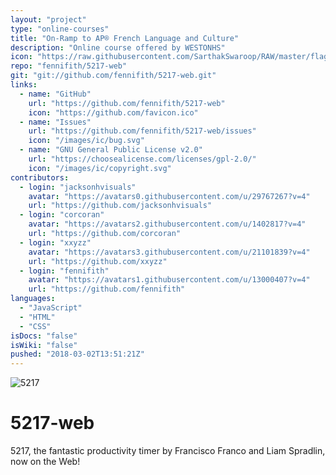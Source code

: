 ```yaml
---
layout: "project"
type: "online-courses"
title: "On-Ramp to AP® French Language and Culture"
description: "Online course offered by WESTONHS"
icon: "https://raw.githubusercontent.com/SarthakSwaroop/RAW/master/flag-round-250.png"
repo: "fennifith/5217-web"
git: "git://github.com/fennifith/5217-web.git"
links: 
  - name: "GitHub"
    url: "https://github.com/fennifith/5217-web"
    icon: "https://github.com/favicon.ico"
  - name: "Issues"
    url: "https://github.com/fennifith/5217-web/issues"
    icon: "/images/ic/bug.svg"
  - name: "GNU General Public License v2.0"
    url: "https://choosealicense.com/licenses/gpl-2.0/"
    icon: "/images/ic/copyright.svg"
contributors: 
  - login: "jacksonhvisuals"
    avatar: "https://avatars0.githubusercontent.com/u/29767267?v=4"
    url: "https://github.com/jacksonhvisuals"
  - login: "corcoran"
    avatar: "https://avatars2.githubusercontent.com/u/1402817?v=4"
    url: "https://github.com/corcoran"
  - login: "xxyzz"
    avatar: "https://avatars3.githubusercontent.com/u/21101839?v=4"
    url: "https://github.com/xxyzz"
  - login: "fennifith"
    avatar: "https://avatars1.githubusercontent.com/u/13000407?v=4"
    url: "https://github.com/fennifith"
languages: 
  - "JavaScript"
  - "HTML"
  - "CSS"
isDocs: "false"
isWiki: "false"
pushed: "2018-03-02T13:51:21Z"
---
```


![5217](https://i.imgur.com/m1F5vNM.jpg)

# 5217-web

5217, the fantastic productivity timer by Francisco Franco and Liam Spradlin, now on the Web!
